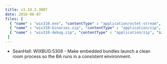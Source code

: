 ```yaml
---
title: v3.10.3.3007
date: 2016-06-07
files: [
  { "name" : "wix310.exe", "contentType" : "application/octet-stream", "size" : 25090928, "title" : "WiX v3.10 Toolset install.", "promoted" : true },
  { "name" : "wix310-binaries.zip", "contentType" : "application/zip", "size" : 28975405, "title" : "WiX v3.10 binaries for situations where install cannot be used.", "protected" : true },
  { "name" : "wix310-debug.zip", "contentType" : "application/zip", "size" : 47608695, "title" : "WiX v3.10 source and symbols for debugging purposes.", "protected" : true }
 ]
---
```


* SeanHall: WIXBUG:5308 - Make embedded bundles launch a clean room process so the BA runs in a consistent environment.